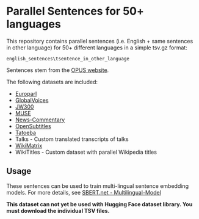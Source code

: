 # Parallel Sentences for 50+ languages

This repository contains parallel sentences (i.e. English + same sentences in other language) for 50+ different languages in a simple tsv.gz format:
```
english_sentences\tsentence_in_other_language
```

Sentences stem from the [OPUS website](https://opus.nlpl.eu/).

The following datasets are included:
- [Europarl](https://opus.nlpl.eu/Europarl.php)
- [GlobalVoices](https://opus.nlpl.eu/GlobalVoices.php)
- [JW300](https://opus.nlpl.eu/JW300.php)
- [MUSE](https://github.com/facebookresearch/MUSE)
- [News-Commentary](https://opus.nlpl.eu/News-Commentary.php)
- [OpenSubtitles](https://opus.nlpl.eu/OpenSubtitles.php)
- [Tatoeba](https://tatoeba.org/)
- Talks - Custom translated transcripts of talks
- [WikiMatrix](https://opus.nlpl.eu/WikiMatrix.php)
- WikiTitles - Custom dataset with parallel Wikipedia titles

## Usage

These sentences can be used to train multi-lingual sentence embedding models. For more details, see [SBERT.net - Multilingual-Model](https://www.sbert.net/examples/training/multilingual/README.html)

**This dataset can not yet be used with Hugging Face dataset library. You must download the individual TSV files.**
